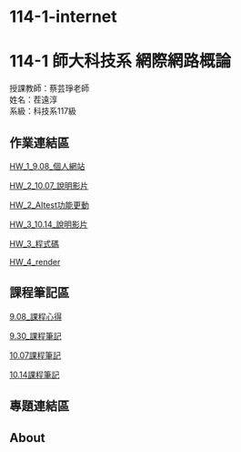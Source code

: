 # 114-1-internet

# 114-1 師大科技系 網際網路概論

授課教師：蔡芸琤老師          
姓名：茬遠淳           
系級：科技系117級              

## 作業連結區

[HW_1_9.08_個人網站](https://yuan-chun-chih.github.io/)

[HW_2_10.07_說明影片](https://youtu.be/0EjNNqxyA70)

[HW_2_AItest功能更動](https://github.com/Yuan-Chun-Chih/tpAPIwb/blob/master/app/(tabs)/AItest.tsx)

[HW_3_10.14_說明影片](https://youtu.be/s-5FwSS30o4)

[HW_3_程式碼](https://github.com/Yuan-Chun-Chih/web2hw3)

[HW_4_render](https://my-portfolio-v2-e785.onrender.com/)

## 課程筆記區

[9.08_課程心得](https://github.com/Yuan-Chun-Chih/9.08)

[9.30_課程筆記](https://github.com/Yuan-Chun-Chih/9-30)

[10.07課程筆記](https://github.com/Yuan-Chun-Chih/10-7)

[10.14課程筆記](https://github.com/Yuan-Chun-Chih/10-14)

## 專題連結區

## About
